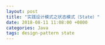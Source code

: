 ```yaml
---
layout: post
title: "实践设计模式之状态模式（State）"
date: 2018-08-11 11:08:00 +0800
categories: Java
tags: design-pattern state
---
```


